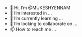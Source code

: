 - 👋 Hi, I’m @MUKESHYENNAM
- 👀 I’m interested in ...
- 🌱 I’m currently learning ...
- 💞️ I’m looking to collaborate on ...
- 📫 How to reach me ...

<!---
MUKESHYENNAM/MUKESHYENNAM is a ✨ special ✨ repository because its `README.md` (this file) appears on your GitHub profile.
You can click the Preview link to take a look at your changes.
--->
